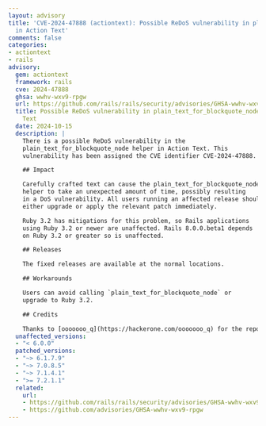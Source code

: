 ```yaml
---
layout: advisory
title: 'CVE-2024-47888 (actiontext): Possible ReDoS vulnerability in plain_text_for_blockquote_node
  in Action Text'
comments: false
categories:
- actiontext
- rails
advisory:
  gem: actiontext
  framework: rails
  cve: 2024-47888
  ghsa: wwhv-wxv9-rpgw
  url: https://github.com/rails/rails/security/advisories/GHSA-wwhv-wxv9-rpgw
  title: Possible ReDoS vulnerability in plain_text_for_blockquote_node in Action
    Text
  date: 2024-10-15
  description: |
    There is a possible ReDoS vulnerability in the
    plain_text_for_blockquote_node helper in Action Text. This
    vulnerability has been assigned the CVE identifier CVE-2024-47888.

    ## Impact

    Carefully crafted text can cause the plain_text_for_blockquote_node
    helper to take an unexpected amount of time, possibly resulting
    in a DoS vulnerability. All users running an affected release should
    either upgrade or apply the relevant patch immediately.

    Ruby 3.2 has mitigations for this problem, so Rails applications
    using Ruby 3.2 or newer are unaffected. Rails 8.0.0.beta1 depends
    on Ruby 3.2 or greater so is unaffected.

    ## Releases

    The fixed releases are available at the normal locations.

    ## Workarounds

    Users can avoid calling `plain_text_for_blockquote_node` or
    upgrade to Ruby 3.2.

    ## Credits

    Thanks to [ooooooo_q](https://hackerone.com/ooooooo_q) for the report!
  unaffected_versions:
  - "< 6.0.0"
  patched_versions:
  - "~> 6.1.7.9"
  - "~> 7.0.8.5"
  - "~> 7.1.4.1"
  - ">= 7.2.1.1"
  related:
    url:
    - https://github.com/rails/rails/security/advisories/GHSA-wwhv-wxv9-rpgw
    - https://github.com/advisories/GHSA-wwhv-wxv9-rpgw
---
```

